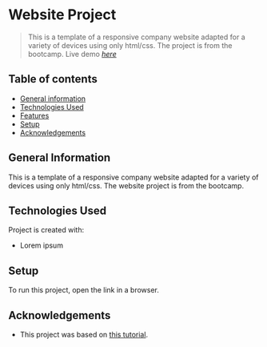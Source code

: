 # Website Project
> This is a template of a responsive company website adapted for a variety of devices using only html/css. The project is from the bootcamp.
> Live demo [_here_](https://joyful-malasada-e89c38.netlify.app/)

## Table of contents
* [General information](#general-information)
* [Technologies Used](#technologies-used)
* [Features](#features)
* [Setup](#setup)
* [Acknowledgements](#Acknowledgements)

## General Information
This is a template of a responsive company website adapted for a variety of devices using only html/css. The website project is from the bootcamp.

## Technologies Used
Project is created with:
- Lorem ipsum

## Setup
To run this project, open the link in a browser.

## Acknowledgements
- This project was based on [this tutorial](https://www.figma.com/file/DGyuGsapuc5gGf5KMEEGG3/Projekt-zaliczeniowy-%231?node-id=1-13&t=L6odFpqjT7Uj6PLd-0).
